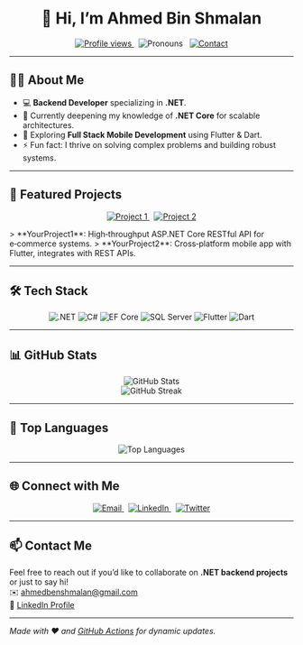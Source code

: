 <!-- Header: Wave + Name -->
<h1 align="center">👋 Hi, I’m Ahmed Bin Shmalan</h1>
<p align="center">
  <a href="https://github.com/ahmedbenshmalan">
    <img src="https://komarev.com/ghpvc/?username=ahmedbenshmalan&color=blue" alt="Profile views"/>
  </a>
  &nbsp;
  <img src="https://img.shields.io/badge/Pronouns-He%2Fhim-blue.svg" alt="Pronouns">
  &nbsp;
  <a href="#contact-me">
    <img src="https://img.shields.io/badge/Contact-Me-1abc9c.svg" alt="Contact">
  </a>
</p>

---

## 🧑‍💻 About Me
- 💻 **Backend Developer** specializing in **.NET**.
- 🌱 Currently deepening my knowledge of **.NET Core** for scalable architectures.
- 🚀 Exploring **Full Stack Mobile Development** using Flutter & Dart.
- ⚡ Fun fact: I thrive on solving complex problems and building robust systems.

---

## 🚀 Featured Projects
<p align="center">
  <a href="https://github.com/ahmedbenshmalan/YourProject1">
    <img src="https://img.shields.io/badge/Project1-API-blue?style=flat-square" alt="Project 1">
  </a>
  &nbsp;
  <a href="https://github.com/ahmedbenshmalan/YourProject2">
    <img src="https://img.shields.io/badge/Project2-Mobile-519839?style=flat-square" alt="Project 2">
  </a>
</p>
> **YourProject1**: High‑throughput ASP.NET Core RESTful API for e‑commerce systems.  
> **YourProject2**: Cross‑platform mobile app with Flutter, integrates with REST APIs.

---

## 🛠️ Tech Stack
<p align="center">
  <img src="https://img.shields.io/badge/.NET-6.0-512BD4?logo=dotnet" alt=".NET">
  <img src="https://img.shields.io/badge/C%23-239120?logo=c-sharp" alt="C#">
  <img src="https://img.shields.io/badge/EF%20Core-512BD4?logo=entity-framework" alt="EF Core">
  <img src="https://img.shields.io/badge/SQL%20Server-CC2927?logo=microsoft-sql-server" alt="SQL Server">
  <img src="https://img.shields.io/badge/Flutter-02569B?logo=flutter" alt="Flutter">
  <img src="https://img.shields.io/badge/Dart-0175C2?logo=dart" alt="Dart">
</p>

---

## 📊 GitHub Stats
<p align="center">
  <img src="https://github-readme-stats.vercel.app/api?username=ahmedbenshmalan&show_icons=true&theme=default" alt="GitHub Stats"/>
  <br>
  <img src="https://github-readme-streak-stats.herokuapp.com/?user=ahmedbenshmalan&theme=default" alt="GitHub Streak"/>
</p>

---

## 🏅 Top Languages
<p align="center">
  <img src="https://github-readme-stats.vercel.app/api/top-langs/?username=ahmedbenshmalan&layout=compact&theme=default" alt="Top Languages">
</p>

---

## 🌐 Connect with Me
<p align="center">
  <a href="mailto:ahmedbenshmalan@gmail.com">
    <img src="https://img.shields.io/badge/Email-D14836?logo=gmail" alt="Email"/>
  </a>
  &nbsp;
  <a href="https://www.linkedin.com/in/ahmed-ben-shmalan-11805529a/">
    <img src="https://img.shields.io/badge/LinkedIn-0A66C2?logo=linkedin" alt="LinkedIn"/>
  </a>
  &nbsp;
  <a href="https://twitter.com/your_twitter">
    <img src="https://img.shields.io/badge/Twitter-1DA1F2?logo=twitter" alt="Twitter"/>
  </a>
</p>

---

## 📫 Contact Me <a name="contact-me"></a>
Feel free to reach out if you’d like to collaborate on **.NET backend projects** or just to say hi!  
✉️ [ahmedbenshmalan@gmail.com](mailto:ahmedbenshmalan@gmail.com)  
🔗 [LinkedIn Profile](https://www.linkedin.com/in/ahmed-ben-shmalan-11805529a/)

---

*Made with ❤️ and [GitHub Actions](https://github.com/features/actions) for dynamic updates.*